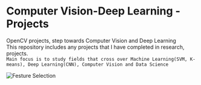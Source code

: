 # Computer Vision-Deep Learning - Projects
OpenCV projects, step towards Computer Vision and Deep Learning <br>
This repository includes any projects that I have completed in research, projects. <br>
`Main focus is to study fields that cross over Machine Learning(SVM, K-means), Deep Learning(CNN), Computer Vision and Data Science`

![Festure Selection](https://github.com/MvMukesh/Computer-Vision-Deep-Learning-Projects/blob/main/all%20images/Feature%20Selection.png)
